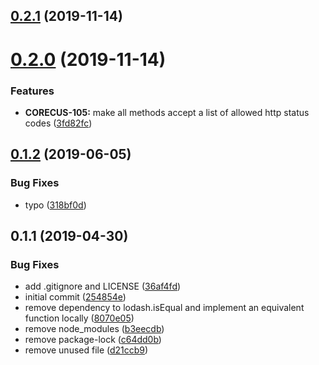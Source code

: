 ## [0.2.1](https://github.com/softwaregroup-bg/ut-port-crypto/compare/v0.2.0...v0.2.1) (2019-11-14)



# [0.2.0](https://github.com/softwaregroup-bg/ut-port-crypto/compare/v0.1.2...v0.2.0) (2019-11-14)


### Features

* **CORECUS-105:** make all methods accept a list of allowed http status codes ([3fd82fc](https://github.com/softwaregroup-bg/ut-port-crypto/commit/3fd82fc))



## [0.1.2](https://github.com/softwaregroup-bg/ut-port-crypto/compare/v0.1.1...v0.1.2) (2019-06-05)


### Bug Fixes

* typo ([318bf0d](https://github.com/softwaregroup-bg/ut-port-crypto/commit/318bf0d))



## 0.1.1 (2019-04-30)


### Bug Fixes

* add .gitignore and LICENSE ([36af4fd](https://github.com/softwaregroup-bg/ut-port-crypto/commit/36af4fd))
* initial commit ([254854e](https://github.com/softwaregroup-bg/ut-port-crypto/commit/254854e))
* remove dependency to lodash.isEqual and implement an equivalent function locally ([8070e05](https://github.com/softwaregroup-bg/ut-port-crypto/commit/8070e05))
* remove node_modules ([b3eecdb](https://github.com/softwaregroup-bg/ut-port-crypto/commit/b3eecdb))
* remove package-lock ([c64dd0b](https://github.com/softwaregroup-bg/ut-port-crypto/commit/c64dd0b))
* remove unused file ([d21ccb9](https://github.com/softwaregroup-bg/ut-port-crypto/commit/d21ccb9))




